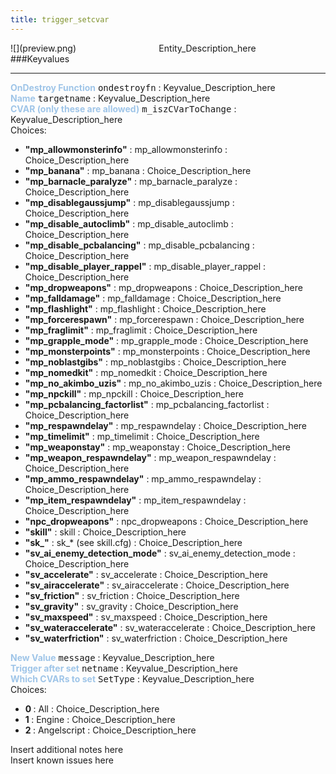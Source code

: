 ```yaml
---
title: trigger_setcvar
---
```


<div class="container previewimg">
<div class="columns">
<div class="imagepadding column col-auto" markdown="1">![](preview.png)</div>
<div class="column">Entity_Description_here</div>
</div>
</div>
###Keyvalues
<hr>
<div class="entityentry" markdown="1">
<span style="color:#9fc5e8;"><b>OnDestroy Function</b></span> <kbd  class="tooltip" data-tooltip="string">ondestroyfn</kbd> :
Keyvalue_Description_here
</div>
<div class="entityentry" markdown="1">
<span style="color:#9fc5e8;"><b>Name</b></span> <kbd  class="tooltip" data-tooltip="target_source">targetname</kbd> :
Keyvalue_Description_here
</div>
<div class="entityentry" markdown="1">
<span style="color:#9fc5e8;"><b>CVAR (only these are allowed)</b></span> <kbd  class="tooltip" data-tooltip="choices">m_iszCVarToChange</kbd> :
Keyvalue_Description_here
<div class="accordion">
<input type="checkbox" id="accordion-1" name="accordion-checkbox" hidden>
<label class="accordion-header" for="accordion-1">
<i class="icon icon-arrow-right mr-1"></i>
Choices:
</label>
<div class="accordion-body">
<ul>
<li><b>"mp_allowmonsterinfo"</b></span> : mp_allowmonsterinfo : Choice_Description_here</li>
<li><b>"mp_banana"</b></span> : mp_banana : Choice_Description_here</li>
<li><b>"mp_barnacle_paralyze"</b></span> : mp_barnacle_paralyze : Choice_Description_here</li>
<li><b>"mp_disablegaussjump"</b></span> : mp_disablegaussjump : Choice_Description_here</li>
<li><b>"mp_disable_autoclimb"</b></span> : mp_disable_autoclimb : Choice_Description_here</li>
<li><b>"mp_disable_pcbalancing"</b></span> : mp_disable_pcbalancing : Choice_Description_here</li>
<li><b>"mp_disable_player_rappel"</b></span> : mp_disable_player_rappel : Choice_Description_here</li>
<li><b>"mp_dropweapons"</b></span> : mp_dropweapons : Choice_Description_here</li>
<li><b>"mp_falldamage"</b></span> : mp_falldamage : Choice_Description_here</li>
<li><b>"mp_flashlight"</b></span> : mp_flashlight : Choice_Description_here</li>
<li><b>"mp_forcerespawn"</b></span> : mp_forcerespawn : Choice_Description_here</li>
<li><b>"mp_fraglimit"</b></span> : mp_fraglimit : Choice_Description_here</li>
<li><b>"mp_grapple_mode"</b></span> : mp_grapple_mode : Choice_Description_here</li>
<li><b>"mp_monsterpoints"</b></span> : mp_monsterpoints : Choice_Description_here</li>
<li><b>"mp_noblastgibs"</b></span> : mp_noblastgibs : Choice_Description_here</li>
<li><b>"mp_nomedkit"</b></span> : mp_nomedkit : Choice_Description_here</li>
<li><b>"mp_no_akimbo_uzis"</b></span> : mp_no_akimbo_uzis : Choice_Description_here</li>
<li><b>"mp_npckill"</b></span> : mp_npckill : Choice_Description_here</li>
<li><b>"mp_pcbalancing_factorlist"</b></span> : mp_pcbalancing_factorlist : Choice_Description_here</li>
<li><b>"mp_respawndelay"</b></span> : mp_respawndelay : Choice_Description_here</li>
<li><b>"mp_timelimit"</b></span> : mp_timelimit : Choice_Description_here</li>
<li><b>"mp_weaponstay"</b></span> : mp_weaponstay : Choice_Description_here</li>
<li><b>"mp_weapon_respawndelay"</b></span> : mp_weapon_respawndelay : Choice_Description_here</li>
<li><b>"mp_ammo_respawndelay"</b></span> : mp_ammo_respawndelay : Choice_Description_here</li>
<li><b>"mp_item_respawndelay"</b></span> : mp_item_respawndelay : Choice_Description_here</li>
<li><b>"npc_dropweapons"</b></span> : npc_dropweapons : Choice_Description_here</li>
<li><b>"skill"</b></span> : skill : Choice_Description_here</li>
<li><b>"sk_"</b></span> : sk_* (see skill.cfg) : Choice_Description_here</li>
<li><b>"sv_ai_enemy_detection_mode"</b></span> : sv_ai_enemy_detection_mode : Choice_Description_here</li>
<li><b>"sv_accelerate"</b></span> : sv_accelerate : Choice_Description_here</li>
<li><b>"sv_airaccelerate"</b></span> : sv_airaccelerate : Choice_Description_here</li>
<li><b>"sv_friction"</b></span> : sv_friction : Choice_Description_here</li>
<li><b>"sv_gravity"</b></span> : sv_gravity : Choice_Description_here</li>
<li><b>"sv_maxspeed"</b></span> : sv_maxspeed : Choice_Description_here</li>
<li><b>"sv_wateraccelerate"</b></span> : sv_wateraccelerate : Choice_Description_here</li>
<li><b>"sv_waterfriction"</b></span> : sv_waterfriction : Choice_Description_here</li>
</ul>
</div>
</div>
</div>
<div class="entityentry" markdown="1">
<span style="color:#9fc5e8;"><b>New Value</b></span> <kbd  class="tooltip" data-tooltip="string">message</kbd> :
Keyvalue_Description_here
</div>
<div class="entityentry" markdown="1">
<span style="color:#9fc5e8;"><b>Trigger after set</b></span> <kbd  class="tooltip" data-tooltip="target_destination">netname</kbd> :
Keyvalue_Description_here
</div>
<div class="entityentry" markdown="1">
<span style="color:#9fc5e8;"><b>Which CVARs to set</b></span> <kbd  class="tooltip" data-tooltip="choices">SetType</kbd> :
Keyvalue_Description_here
<div class="accordion">
<input type="checkbox" id="accordion-2" name="accordion-checkbox" hidden>
<label class="accordion-header" for="accordion-2">
<i class="icon icon-arrow-right mr-1"></i>
Choices:
</label>
<div class="accordion-body">
<ul>
<li><b>0 </b></span> : All : Choice_Description_here</li>
<li><b>1 </b></span> : Engine : Choice_Description_here</li>
<li><b>2 </b></span> : Angelscript : Choice_Description_here</li>
</ul>
</div>
</div>
</div>
<div class="notices blue">Insert additional notes here</div>
<div class="notices red">Insert known issues here</div>
